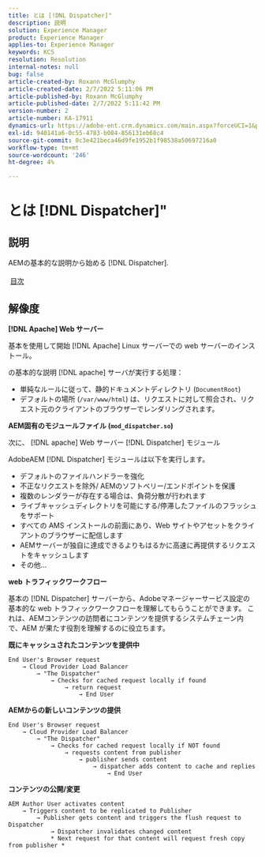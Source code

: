 ```yaml
---
title: とは [!DNL Dispatcher]"
description: 説明
solution: Experience Manager
product: Experience Manager
applies-to: Experience Manager
keywords: KCS
resolution: Resolution
internal-notes: null
bug: false
article-created-by: Roxann McGlumphy
article-created-date: 2/7/2022 5:11:06 PM
article-published-by: Roxann McGlumphy
article-published-date: 2/7/2022 5:11:42 PM
version-number: 2
article-number: KA-17911
dynamics-url: https://adobe-ent.crm.dynamics.com/main.aspx?forceUCI=1&pagetype=entityrecord&etn=knowledgearticle&id=35d146ef-3888-ec11-93b0-0022480837ff
exl-id: 940141a6-0c55-4783-b084-856131eb68c4
source-git-commit: 0c3e421beca46d9fe1952b1f98538a50697216a0
workflow-type: tm+mt
source-wordcount: '246'
ht-degree: 4%

---
```


# とは [!DNL Dispatcher]&quot;

## 説明

AEMの基本的な説明から始める [!DNL Dispatcher].<br><br> [目次](https://experienceleague.adobe.com/docs/experience-cloud-kcs/kbarticles/KA-17490.html?lang=ja)

## 解像度


<b>[!DNL Apache] Web サーバー</b>

基本を使用して開始 [!DNL Apache] Linux サーバーでの web サーバーのインストール。

の基本的な説明 [!DNL apache] サーバが実行する処理：

- 単純なルールに従って、静的ドキュメントディレクトリ (`DocumentRoot`)
- デフォルトの場所 (`/var/www/html`) は、リクエストに対して照合され、リクエスト元のクライアントのブラウザーでレンダリングされます。




<b>AEM固有のモジュールファイル (`mod_dispatcher.so`)</b>

次に、 [!DNL apache] Web サーバー [!DNL Dispatcher] モジュール

AdobeAEM [!DNL Dispatcher] モジュールは以下を実行します。

- デフォルトのファイルハンドラーを強化
- 不正なリクエストを除外/ AEMのソフトベリー/エンドポイントを保護
- 複数のレンダラーが存在する場合は、負荷分散が行われます
- ライブキャッシュディレクトリを可能にする/停滞したファイルのフラッシュをサポート
- すべての AMS インストールの前面にあり、Web サイトやアセットをクライアントのブラウザーに配信します
- AEMサーバーが独自に達成できるよりもはるかに高速に再提供するリクエストをキャッシュします
- その他…




<b>web トラフィックワークフロー</b>

基本の [!DNL Dispatcher] サーバーから、Adobeマネージャーサービス設定の基本的な web トラフィックワークフローを理解してもらうことができます。
これは、AEMコンテンツの訪問者にコンテンツを提供するシステムチェーン内で、AEM が果たす役割を理解するのに役立ちます。

<b>既にキャッシュされたコンテンツを提供中</b>


```
End User's Browser request 
    → Cloud Provider Load Balancer 
        → "The Dispatcher" 
            → Checks for cached request locally if found 
                → return request 
                    → End User
```


<b>AEMからの新しいコンテンツの提供</b>


```
End User's Browser request 
    → Cloud Provider Load Balancer 
        → "The Dispatcher" 
            → Checks for cached request locally if NOT found 
                → requests content from publisher 
                    → publisher sends content 
                        → dispatcher adds content to cache and replies 
                            → End User
```


<b>コンテンツの公開/変更</b>


```
AEM Author User activates content 
    → Triggers content to be replicated to Publisher 
        → Publisher gets content and triggers the flush request to Dispatcher 
            → Dispatcher invalidates changed content 
            * Next request for that content will request fresh copy from publisher *
```
